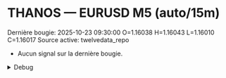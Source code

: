 # THANOS — EURUSD M5 (auto/15m)
Dernière bougie: 2025-10-23 09:30:00  O=1.16038  H=1.16043  L=1.16010  C=1.16017
Source active: twelvedata_repo

- Aucun signal sur la dernière bougie.

<details><summary>Debug</summary>

- TD_API_KEY manquant.

</details>